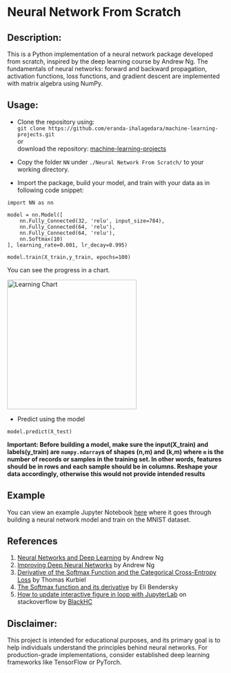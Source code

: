 # Neural Network From Scratch

## Description:

This is a Python implementation of a neural network package developed from scratch, inspired by the deep learning course by Andrew Ng. The fundamentals of neural networks: forward and backward propagation, activation functions, loss functions, and gradient descent are implemented with matrix algebra using NumPy.

## Usage:  

- Clone the repository using:  
`git clone https://github.com/eranda-ihalagedara/machine-learning-projects.git`  
or  
download the repository: [machine-learning-projects](https://github.com/eranda-ihalagedara/machine-learning-projects)

- Copy the folder `NN` under `./Neural Network From Scratch/` to your working directory.
- Import the package, build your model, and train with your data as in following code snippet:
```
import NN as nn

model = nn.Model([
    nn.Fully_Connected(32, 'relu', input_size=784),
    nn.Fully_Connected(64, 'relu'),
    nn.Fully_Connected(64, 'relu'),
    nn.Softmax(10)
], learning_rate=0.001, lr_decay=0.995)

model.train(X_train,y_train, epochs=100)
```
You can see the progress in a chart.  

<img src="img/chart.gif"
     alt="Learning Chart"
     height="300px" />

- Predict using the model  
```
model.predict(X_test)
```
**Important: Before building a model, make sure the input(X_train) and labels(y_train) are `numpy.ndarray`s of shapes (n,m) and (k,m) where `m` is the number of records or samples in the training set. In other words, features should be in rows and each sample should be in columns. Reshape your data accordingly, otherwise this would not provide intended results**

## Example  
You can view an example Jupyter Notebook [here](https://github.com/eranda-ihalagedara/machine-learning-projects/blob/main/Neural%20Network%20From%20Scratch/Example-1_MNIST_Classification.ipynb) where it goes through building a neural network model and train on the MNIST dataset.

## References

1. [Neural Networks and Deep Learning](https://www.youtube.com/watch?v=CS4cs9xVecg&list=PLkDaE6sCZn6Ec-XTbcX1uRg2_u4xOEky0&ab_channel=DeepLearningAI) by Andrew Ng  
2. [Improving Deep Neural Networks](https://www.youtube.com/watch?v=1waHlpKiNyY&list=PLkDaE6sCZn6Hn0vK8co82zjQtt3T2Nkqc&ab_channel=DeepLearningAI) by Andrew Ng  
3. [Derivative of the Softmax Function and the Categorical Cross-Entropy Loss](https://towardsdatascience.com/derivative-of-the-softmax-function-and-the-categorical-cross-entropy-loss-ffceefc081d1) by Thomas Kurbiel
4. [The Softmax function and its derivative](https://eli.thegreenplace.net/2016/the-softmax-function-and-its-derivative/) by  Eli Bendersky
5. [How to update interactive figure in loop with JupyterLab](https://stackoverflow.com/a/65400928/14640684) on stackoverflow by [BlackHC](https://stackoverflow.com/users/854731/blackhc)


## Disclaimer:  
This project is intended for educational purposes, and its primary goal is to help individuals understand the principles behind neural networks. For production-grade implementations, consider established deep learning frameworks like TensorFlow or PyTorch.
